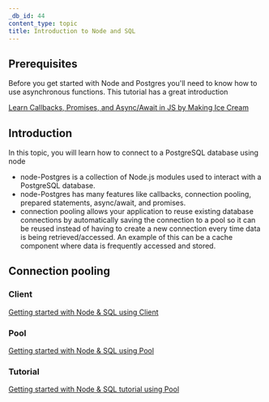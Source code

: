 ```yaml
---
_db_id: 44
content_type: topic
title: Introduction to Node and SQL
---
```


## Prerequisites

Before you get started with Node and Postgres you'll need to know how to use asynchronous functions. This tutorial has a great introduction

[Learn Callbacks, Promises, and Async/Await in JS by Making Ice Cream](https://www.freecodecamp.org/news/javascript-async-await-tutorial-learn-callbacks-promises-async-await-by-making-icecream/)

## Introduction

In this topic, you will learn how to connect to a PostgreSQL database using node

- node-Postgres is a collection of Node.js modules used to interact with a PostgreSQL database.
- node-Postgres has many features like callbacks, connection pooling, prepared statements, async/await, and promises.
- connection pooling allows your application to reuse existing database connections by automatically saving the connection to a pool so it can be reused instead of having to create a new connection every time data is being retrieved/accessed. An example of this can be a cache component where data is frequently accessed and stored.

## Connection pooling

### Client

[Getting started with Node & SQL using Client](https://node-postgres.com/api/client)

### Pool

[Getting started with Node & SQL using Pool](https://node-postgres.com/api/pool)

### Tutorial

[Getting started with Node & SQL tutorial using Pool](https://www.digitalocean.com/community/tutorials/how-to-use-postgresql-with-node-js-on-ubuntu-20-04)